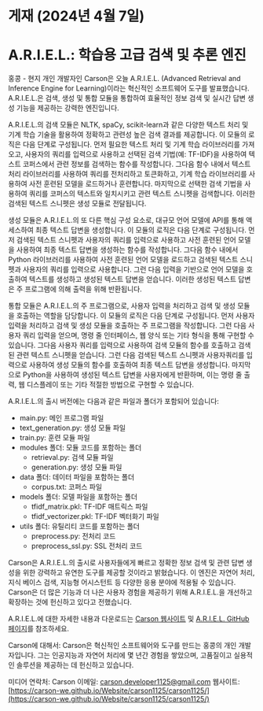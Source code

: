 # 게재 (2024년 4월 7일)

# A.R.I.E.L.: 학습용 고급 검색 및 추론 엔진

홍콩 - 현지 개인 개발자인 Carson은 오늘 A.R.I.E.L. (Advanced Retrieval and Inference Engine for Learning)이라는 혁신적인 소프트웨어 도구를 발표했습니다. A.R.I.E.L.은 검색, 생성 및 통합 모듈을 통합하여 효율적인 정보 검색 및 실시간 답변 생성 기능을 제공하는 강력한 엔진입니다.

A.R.I.E.L.의 검색 모듈은 NLTK, spaCy, scikit-learn과 같은 다양한 텍스트 처리 및 기계 학습 기술을 활용하여 정확하고 관련성 높은 검색 결과를 제공합니다. 이 모듈의 로직은 다음 단계로 구성됩니다. 먼저 필요한 텍스트 처리 및 기계 학습 라이브러리를 가져오고, 사용자의 쿼리를 입력으로 사용하고 선택된 검색 기법(예: TF-IDF)을 사용하여 텍스트 코퍼스에서 관련 정보를 검색하는 함수를 작성합니다. 그다음 함수 내에서 텍스트 처리 라이브러리를 사용하여 쿼리를 전처리하고 토큰화하고, 기계 학습 라이브러리를 사용하여 사전 훈련된 모델을 로드하거나 훈련합니다. 마지막으로 선택한 검색 기법을 사용하여 쿼리를 코퍼스의 텍스트와 일치시키고 관련 텍스트 스니펫을 검색합니다. 이러한 검색된 텍스트 스니펫은 생성 모듈로 전달됩니다.

생성 모듈은 A.R.I.E.L.의 또 다른 핵심 구성 요소로, 대규모 언어 모델에 API를 통해 액세스하여 최종 텍스트 답변을 생성합니다. 이 모듈의 로직은 다음 단계로 구성됩니다. 먼저 검색된 텍스트 스니펫과 사용자의 쿼리를 입력으로 사용하고 사전 훈련된 언어 모델을 사용하여 최종 텍스트 답변을 생성하는 함수를 작성합니다. 그다음 함수 내에서 Python 라이브러리를 사용하여 사전 훈련된 언어 모델을 로드하고 검색된 텍스트 스니펫과 사용자의 쿼리를 입력으로 사용합니다. 그런 다음 입력을 기반으로 언어 모델을 호출하여 텍스트를 생성하고 생성된 텍스트 답변을 얻습니다. 이러한 생성된 텍스트 답변은 주 프로그램에 의해 출력을 위해 반환됩니다.

통합 모듈은 A.R.I.E.L.의 주 프로그램으로, 사용자 입력을 처리하고 검색 및 생성 모듈을 호출하는 역할을 담당합니다. 이 모듈의 로직은 다음 단계로 구성됩니다. 먼저 사용자 입력을 처리하고 검색 및 생성 모듈을 호출하는 주 프로그램을 작성합니다. 그런 다음 사용자 쿼리 입력을 얻으며, 명령 줄 인터페이스, 웹 양식 또는 기타 형식을 통해 구현할 수 있습니다. 그다음 사용자 쿼리를 입력으로 사용하여 검색 모듈의 함수를 호출하고 검색된 관련 텍스트 스니펫을 얻습니다. 그런 다음 검색된 텍스트 스니펫과 사용자쿼리를 입력으로 사용하여 생성 모듈의 함수를 호출하여 최종 텍스트 답변을 생성합니다. 마지막으로 Python을 사용하여 생성된 텍스트 답변을 사용자에게 반환하며, 이는 명령 줄 출력, 웹 디스플레이 또는 기타 적절한 방법으로 구현할 수 있습니다.

A.R.I.E.L.의 출시 버전에는 다음과 같은 파일과 폴더가 포함되어 있습니다:

- main.py: 메인 프로그램 파일
- text_generation.py: 생성 모듈 파일
- train.py: 훈련 모듈 파일
- modules 폴더: 모듈 코드를 포함하는 폴더
  - retrieval.py: 검색 모듈 파일
  - generation.py: 생성 모듈 파일
- data 폴더: 데이터 파일을 포함하는 폴더
  - corpus.txt: 코퍼스 파일
- models 폴더: 모델 파일을 포함하는 폴더
  - tfidf_matrix.pkl: TF-IDF 매트릭스 파일
  - tfidf_vectorizer.pkl: TF-IDF 벡터화기 파일
- utils 폴더: 유틸리티 코드를 포함하는 폴더
  - preprocess.py: 전처리 코드
  - preprocess_ssl.py: SSL 전처리 코드

Carson은 A.R.I.E.L.의 출시로 사용자들에게 빠르고 정확한 정보 검색 및 관련 답변 생성을 위한 강력하고 유연한 도구를 제공할 것이라고 밝혔습니다. 이 엔진은 자연어 처리, 지식 베이스 검색, 지능형 어시스턴트 등 다양한 응용 분야에 적용될 수 있습니다. Carson은 더 많은 기능과 더 나은 사용자 경험을 제공하기 위해 A.R.I.E.L.을 개선하고 확장하는 것에 헌신하고 있다고 전했습니다.

A.R.I.E.L.에 대한 자세한 내용과 다운로드는 [Carson 웹사이트](https://carson1125.vercel.app) 및 [A.R.I.E.L. GitHub 페이지](https://github.com/Carson-We/A.R.I.E.L.)를 참조하세요.

Carson에 대해서:
Carson은 혁신적인 소프트웨어와 도구를 만드는 홍콩의 개인 개발자입니다. 그는 인공지능과 자연어 처리에 몇 년간 경험을 쌓았으며, 고품질이고 실용적인 솔루션을 제공하는 데 헌신하고 있습니다.

미디어 연락처:
Carson
이메일: [carson.developer1125@gmail.com](mailto:carson.developer1125@gmail.com)
웹사이트: [https://carson-we.github.io/Website/carson1125/carson1125/](https://carson-we.github.io/Website/carson1125/carson1125/)
